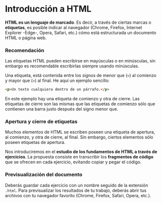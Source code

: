 # Introducción a HTML 

**HTML es un lenguaje de marcado**. Es decir, a través de ciertas marcas o **etiquetas**, es posible indicar al navegador (Chrome, Firefox, Internet Explorer -Edge-, Opera, Safari, etc.) cómo está estructurada un documento HTML o página web. 

### Recomendación
Las etiquetas HTML pueden escribirse en mayúsculas o en minúsculas, sin embargo es recomendable escribirlas siempre usando minúsculas. 

Una etiqueta, está contenida entre los signos de menor que (`<`) al comienzo y mayor que (`>`) al final. He aquí un ejemplo sencillo:

```html linenums="1"
<p>Un texto cualquiera dentro de un párrafo.</p>
```
En este ejemplo hay una etiqueta de comienzo y otra de cierre. Las etiquetas de cierre son las mismas que las etiquetas de comienzo sólo que contienen una barra justo después del signo menor que. 

### Apertura y cierre de etiquetas
Muchos elementos de HTML se escriben poseen una etiqueta de apertura, al comienzo, y otra de cierre, al final. Sin embargo, ciertos elementos sólo poseen etiquetas de apertura.
    
Nos introduciremos en el **estudio de los fundamentos de HTML a través de ejercicios**. 
La propuesta consiste en transcribir los **fragmentos de código** que se ofrecen en cada ejercicio, evitando copiar y pegar el código. 

### Previsualización del documento 
Deberás guardar cada ejercicio con un nombre seguido de la extensión `.html`. Para previsualizar los resultados de tu trabajo, deberás abrir tus archivos con tu navegador favorito (Chrome, Firefox, Safari, Opera, etc.). 






















